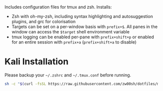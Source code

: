 Includes configuration files for tmux and zsh. Installs:
- Zsh with oh-my-zsh, including syntax highlighting and autosuggestion plugins, and grc for colorisation
- Targets can be set on a per-window basis with `prefix+$`. All panes in the window can access the `$target` shell environment variable 
- tmux logging can be enabled per-pane with `prefix+shift+p` or enabled for an entire session with `prefix+a` (`prefix+shift+a` to disable)

# Kali Installation
Please backup your `~/.zshrc` and `~/.tmux.conf`  before running.
```bash
sh -c "$(curl -fsSL https://raw.githubusercontent.com/zw00sh/dotfiles/main/setup.sh)"
```
